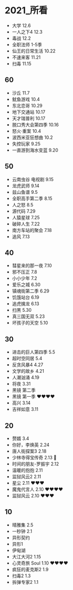 # 2021_所看

- 大学 12.6
- 一人之下4 12.3
- 毒战 12.2
- 全职法师 1-5季
- 仙王的日常生活 10.22
- 不速来客 11.21
- 扫毒 11.15
## 60
- 沙丘 11.7
- 鱿鱼游戏 10.4
- 东北恋哥 10.29
- 地下交通站 10.17
- 天才瑞普利  10.17
- 脱口秀大会第四季 10.16
- 怒火·重案 10.4
- 波西米亚狂想曲 10.2
- 失控玩家 9.25
- 一直游到海水变蓝 9.20
## 50
- 云南虫谷 电视剧 9.15
- 龙虎武师 9.14
- 兹山鱼谱 9.5
- 全职高手第二季 8.15
- 人之怒 8.5
- 源代码 7.29
- 人猿星球 7.25
- 破碎人生 7.22
- 南方车站的聚会 7.18
- 追风 7.13
## 40
- 彗星来的那一夜 7.10
- 邪不压正 7.8
- 小小少年 7.2
- 爱乐之城 6.30
- 镇魂街第二季 6.29
- 饥饿站台 6.19
- 追虎擒龙 6.13
- 扫黑 5.30
- 真三国无双 5.23
- 坏孩子的天空 5.10
## 30
- 进击的巨人第四季 5.5
- 超时空同居 5.4
- 反贪风暴4 4.27
- 文学的故乡 4.21
- 人潮汹涌 4.19
- 将夜 3.31
- 黑镜 第二季
- 黑镜 第一季 ❤️❤️❤️❤️
- 高兴 3.14
- 吉祥如意 3.11
## 20
- 赘婿 3.4
- 你好，李焕英 2.24
- 唐人街探案3 2.18
- 少林寺得宝传奇  2.13 💩
- 时间的朋友-罗振宇 2.12
- 温暖的抱抱 2.11
- 监狱风云2 2.11
- 星尘 2.11 ❤️❤️❤️
- 魔鬼代言人 2.10 ❤️❤️❤️❤️
- 监狱风云 2.10 ❤️❤️❤️
## 10
- 晴雅集 2.5
- 一秒钟 2.1
- 异形契约
- 异形1
- 伊甸湖
- 大江大河2 1.15
- 心灵奇旅 Soul 1.10 ❤️❤️❤️❤️
- 疯狂的麦克斯2 1.9
- 扫毒2 1.3
- 拆弹专家2 1.1